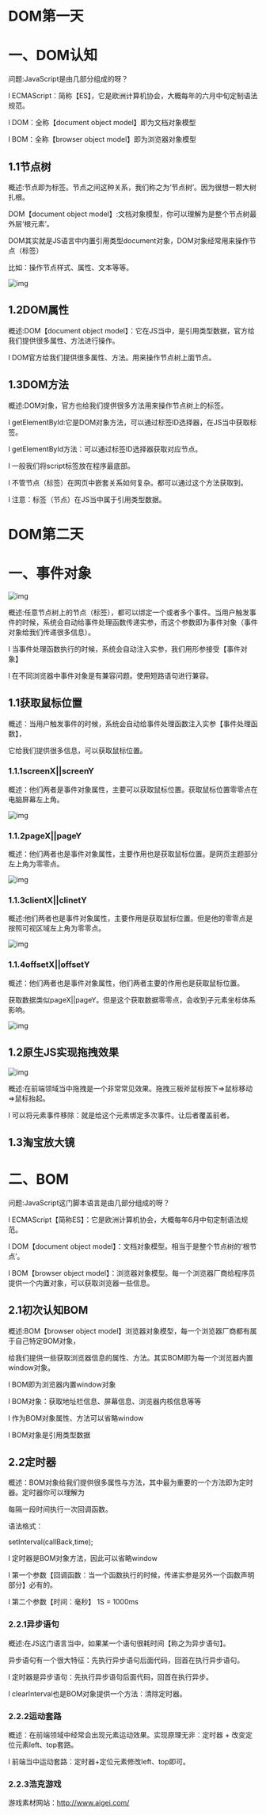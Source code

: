 #           DOM第一天

 

# 一、DOM认知

问题:JavaScript是由几部分组成的呀？

l ECMAScript：简称【ES】，它是欧洲计算机协会，大概每年的六月中旬定制语法规范。

l DOM：全称【document object model】即为文档对象模型

l BOM：全称【browser object model】即为浏览器对象模型

## 1.1节点树

概述:节点即为标签。节点之间这种关系，我们称之为‘节点树’。因为很想一颗大树扎根。

DOM【document object model】:文档对象模型，你可以理解为是整个节点树最外层‘根元素’。

DOM其实就是JS语言中内置引用类型document对象，DOM对象经常用来操作节点（标签）

比如：操作节点样式、属性、文本等等。

![img](https://image.201068.xyz/assets/clip_image002-16900389555941.jpg)

<script type="text/javascript">

 //DOM:其实就是内置document对象，引用类型数据

 console.log(document);

 console.log(typeof document);

</script>

## 1.2DOM属性

概述:DOM【document object model】：它在JS当中，是引用类型数据，官方给我们提供很多属性、方法进行操作。

<script type="text/javascript">

 //DOM:常用属性

 //documentElement:获取到节点树的html标签

 console.log(document.documentElement);

 //head:获取到节点树的head标签

 console.log(document.head);

 //title:获取到节点title标签的文本

 console.log(document.title);

 //body:获取到节点body

 console.log(document.body);

</script>

l DOM官方给我们提供很多属性、方法。用来操作节点树上面节点。

## 1.3DOM方法

概述:DOM对象，官方也给我们提供很多方法用来操作节点树上的标签。

l getElementById:它是DOM对象方法，可以通过标签ID选择器，在JS当中获取标签。

<script type="text/javascript">

  //getElementById方法:可以获取到节点树上任意节点

  //【需要给标签添加id属性，通过id选择器获取】

  var element = document.getElementById("box");

  var eleCur = document.getElementById("cur");

  var eleLi = document.getElementById("me");

  console.log(element);

  console.log(eleCur);

  console.log(eleLi);

  console.log(typeof element);

</script>

l getElementById方法：可以通过标签ID选择器获取对应节点。

l 一般我们将script标签放在程序最底部。

l 不管节点（标签）在网页中嵌套关系如何复杂。都可以通过这个方法获取到。

l 注意：标签（节点）在JS当中属于引用类型数据。

#            DOM第二天

# 一、事件对象

![img](https://image.201068.xyz/assets/clip_image002-16900389774263.jpg)

概述:任意节点树上的节点（标签），都可以绑定一个或者多个事件。当用户触发事件的时候，系统会自动给事件处理函数传递实参，而这个参数即为事件对象（事件对象给我们传递很多信息）。

<script type="text/javascript">

 //获取节点

 var div = document.querySelector("div");

 div.onclick = function(event){

   //对于高级浏览器：谷歌、IE8以上的浏览器---->event

   //对于低级浏览器：IE8以下的，事件对象作为BOM对象属性

   var e = event||window.event;

   console.log(e);

 }

</script>

l 当事件处理函数执行的时候，系统会自动注入实参，我们用形参接受【事件对象】

l 在不同浏览器中事件对象是有兼容问题。使用短路语句进行兼容。

## 1.1获取鼠标位置

概述：当用户触发事件的时候，系统会自动给事件处理函数注入实参【事件处理函数】，

它给我们提供很多信息，可以获取鼠标位置。

### 1.1.1screenX||screenY

概述：他们两者是事件对象属性，主要可以获取鼠标位置。获取鼠标位置零零点在电脑屏幕左上角。

![img](https://image.201068.xyz/assets/clip_image004-16900389774264.jpg)

<script type="text/javascript">

  //获取节点

  var inn = document.querySelector('.inner');

  //鼠标在整个网页当中移动

  document.onmousemove = function(event){

​     //短路语法进行兼容

​     var e = event||window.event;

​     inn.innerHTML = "screenX:"+ e.screenX + "screenY"+e.screenY;

  }

</script>

### 1.1.2pageX||pageY

概述：他们两者也是事件对象属性，主要作用也是获取鼠标位置。是网页主题部分左上角为零零点。

![img](https://image.201068.xyz/assets/clip_image006-16900389774265.jpg)

<script type="text/javascript">

  //获取节点

  var inn = document.querySelector('.inner');

  //鼠标在整个网页当中移动

  document.onmousemove = function(event){

​     //短路语法进行兼容

​     var e = event||window.event;

​     inn.innerHTML = "screenX:"+ e.screenX + "screenY"+e.screenY+"<br/>";

​     inn.innerHTML += "pageX:"+e.pageX +"pageY:"+e.pageY;

  }

</script>

### 1.1.3clientX||clinetY

概述:他们两者也是事件对象属性，主要作用是获取鼠标位置。但是他的零零点是按照可视区域左上角为零零点。

![img](https://image.201068.xyz/assets/clip_image008-16900389774266.jpg)

### 1.1.4offsetX||offsetY

概述：他们两者也是事件对象属性，他们两者主要的作用也是获取鼠标位置。

获取数据类似pageX||pageY。但是这个获取数据零零点，会收到子元素坐标体系影响。

![img](https://image.201068.xyz/assets/clip_image010-16900389774267.jpg)

<script type="text/javascript">

  //获取节点

  var inn = document.querySelector('.inner');

  //鼠标在整个网页当中移动

  document.onmousemove = function(event){

​     //短路语法进行兼容

​     var e = event||window.event;

​     inn.innerHTML = "screenX:"+ e.screenX + "screenY"+e.screenY+"<br/>";

​     inn.innerHTML += "pageX:"+e.pageX +"pageY:"+e.pageY+"<br/>";

​     inn.innerHTML +="clientX"+e.clientX +"clinetY"+e.clientY+"<br/ >";

​     inn.innerHTML +="offsetX"+e.offsetX +"offsetY"+e.offsetY;

  }

</script>

## 1.2原生JS实现拖拽效果

![img](https://image.201068.xyz/assets/clip_image012-16900389774278.jpg)

概述:在前端领域当中拖拽是一个非常常见效果。拖拽三板斧鼠标按下=>鼠标移动=>鼠标抬起。

<script type="text/javascript">

 //移除事情

 var div = document.querySelector('.cur');

 //鼠标按下

 div.onmousedown = function(event){

   //短路语法兼容事件对象

   var e = event||window.event;

   //获取鼠标距离元素左侧顶部数据

   var startX = e.offsetX;

   var startY = e.offsetY;

   //鼠标在整个网页中移动

   document.onmousemove = function(event1){

​     //短路语法兼容事件对象

​     var e1 = event1||window.event;

​     //元素进行拖拽

​     div.style.left = e1.clientX - startX +"px";

​     div.style.top = e1.clientY - startY +"px";

   }

 }

 //鼠标抬起事情----将鼠标移动事件移除

 document.onmouseup =function(){

​    document.onmousemove = null;

 }

</script>

l 可以将元素事件移除：就是给这个元素绑定多次事件。让后者覆盖前者。

## 1.3淘宝放大镜

<script type="text/javascript">

  //获取节点

  var slider = document.querySelector('.slider');

  var small = document.querySelector('.small');

  //鼠标按下

  slider.onmousedown = function(event){

​    //短路语法进行兼容

​    var e = event||window.event;

​    var startX = e.offsetX;

​    var startY = e.offsetY;

​    //鼠标移动

​    document.onmousemove = function(event){

​      var e1 = event||window.event;

​      //计算出元素left数值

​      var l = e1.clientX - startX ;

​      var t = e1.clientY - startY;

​      //因为滑块只能在父盒子中进行移动----进行条件约束

​      if(l <= 0) l = 0;

​      if(l >=300) l = 300;

​      if(t <=0) t = 0;

​      if(t >=200) t = 200;

​      slider.style.left = l +"px";

​      slider.style.top = t +'px';

​      //修改小图背景图定位

​      small.style.backgroundPosition="-" + l +"px -" + t +"px";

​    }

  }

  //鼠标抬起

  document.onmouseup = function(){

​      //将鼠标移动的事件移除

​      document.onmousemove = null;

  }

</script>

# 二、BOM

问题:JavaScript这门脚本语言是由几部分组成的呀？

l ECMAScript【简称ES】：它是欧洲计算机协会，大概每年6月中旬定制语法规范。

l DOM【document object model】：文档对象模型。相当于是整个节点树的‘根节点’。

l BOM【browser object model】：浏览器对象模型。每一个浏览器厂商给程序员提供一个内置对象，可以获取浏览器一些信息。

## 2.1初次认知BOM

概述:BOM【browser object model】浏览器对象模型，每一个浏览器厂商都有属于自己特定BOM对象，

给我们提供一些获取浏览器信息的属性、方法。其实BOM即为每一个浏览器内置window对象。

<script type="text/javascript">

  //BOM对象：即为内置window对象

  console.log(window);

  console.log(typeof window);

  //获取地址栏信息

  console.log(window.location.href);

  //获取电脑屏幕一些信息

  console.log(window.screen.width);

  console.log(window.screen.height);

  //获取浏览器信息（用的是哪个浏览器、版本号多少）

  console.log(window.navigator.userAgent)

</script>

l BOM即为浏览器内置window对象

l BOM对象：获取地址栏信息、屏幕信息、浏览器内核信息等等

l 作为BOM对象属性、方法可以省略window

l BOM对象是引用类型数据

## 2.2定时器

概述：BOM对象给我们提供很多属性与方法，其中最为重要的一个方法即为定时器。定时器你可以理解为

每隔一段时间执行一次回调函数。

语法格式：

setInterval(callBack,time);

l 定时器是BOM对象方法，因此可以省略window

l 第一个参数【回调函数：当一个函数执行的时候，传递实参是另外一个函数声明部分】必有的。

l 第二个参数【时间：毫秒】 1S = 1000ms

<script type="text/javascript">

 //定时器是BOM对象一个方法：因此可以省略window

 setInterval(function(){

​    //书写任意代码

​    console.log('我是定时器么么哒');

 },1000);

</script>

### 2.2.1异步语句

概述:在JS这门语言当中，如果某一个语句很耗时间【称之为异步语句】。

异步语句有一个很大特征：先执行异步语句后面代码，回首在执行异步语句。

<script type="text/javascript">

 //定时器是BOM对象一个方法：因此可以省略window

 //开启定时器

 var timer = setInterval(function(){

​    //书写任意代码

​    console.log('我是定时器么么哒');

 },1000);

 //定时器语句后面代码

 console.log('我是定时器后面代码呀');

 //清除定时器方法

 clearInterval(timer);

</script>

l 定时器是异步语句：先执行异步语句后面代码，回首在执行异步。

l clearInterval也是BOM对象提供一个方法：清除定时器。

### 2.2.2运动套路

概述：在前端领域中经常会出现元素运动效果。实现原理无非：定时器 + 改变定位元素left、top套路。

<script type="text/javascript">

   //获取节点

   var div = document.querySelector('div');

   //信号量

   var l = 0;

   var t = 0;

   //开启定时器

   setInterval(function(){

​     l+=10;

​     t+=5;

​     if(l >=300) l = 300;

​     //修改节点left、top

​     div.style.left = l+"px";

​     div.style.top = t +"px";

   },100);

</script>

l 前端当中运动套路：定时器+定位元素修改left、top即可。

### 2.2.3浩克游戏

游戏素材网站：http://www.aigei.com/

<script type="text/javascript">

  //获取节点

  var div = document.querySelector('div');

  //信号量

  var step = 0;

  var l = 0;

  //控制小人是否行走

  var isMove = false;

  //开启定时器

  setInterval(function(){

​      if(isMove) return;

​     step++;

​     l+=10;

​     if(step > 3) step = 0;

​     //改变背景图定位

​     div.style.backgroundPosition = - step * 32 +"px -96px";

​     //修改left

​     div.style.left = l +"px";

  },100);

  //绑定单机事件

  div.onclick = function(){

​     //将右侧数值赋值给左侧变量【置反思想】

​     isMove = !isMove;

  }

</script>

 

 

 

 

 

 

 

 

 

 

 

 

 

 

 

 

 

 

 

 

 

 

 